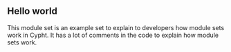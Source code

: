 ## Hello world

This module set is an example set to explain to developers how module
sets work in Cypht. It has a lot of comments in the code to explain
how module sets work.
